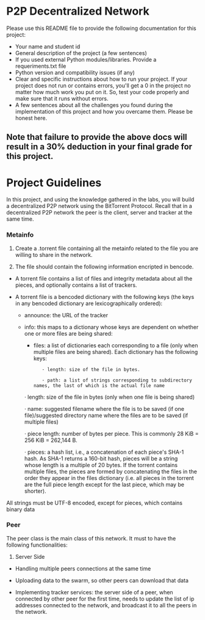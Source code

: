 # P2P Decentralized Network 

Please use this README file to provide the following documentation for this project:

* Your name and student id
* General description of the project (a few sentences)
* If you used external Python modules/libraries. Provide a requeriments.txt file  
* Python version and compatibility issues (if any)
* Clear and specific instructions about how to run your project. If your project does not run or contains errors, you'll get a 0 in the project no matter how much work you put on it. So, test your code properly and make sure that it runs without errors.
* A few sentences about all the challenges you found during the implementation of this project and how you overcame them. Please be honest here. 

## Note that failure to provide the above docs will result in a 30% deduction in your final grade for this project. 

# Project Guidelines 

In this project, and using the knowledge gathered in the labs, you will build a decentralized P2P network using the BitTorrent Protocol. Recall that in a decentralized P2P network the peer is the client, server and tracker at the same time.

### Metainfo 

1. Create a .torrent file containing all the metainfo related to the file you are willing to share in the network. 

2. The file should contain the following information encripted in bencode. 

* A torrent file contains a list of files and integrity metadata about all the pieces, and optionally contains a list of trackers.

* A torrent file is a bencoded dictionary with the following keys (the keys in any bencoded dictionary are lexicographically ordered):

  * announce: the URL of the tracker
  
  * info: this maps to a dictionary whose keys are dependent on whether one or more files are being shared:
      
    * files: a list of dictionaries each corresponding to a file (only when multiple files are being shared). Each dictionary has the following keys:

             · length: size of the file in bytes.
       
             · path: a list of strings corresponding to subdirectory names, the last of which is the actual file name
       
    · length: size of the file in bytes (only when one file is being shared)

    · name: suggested filename where the file is to be saved (if one file)/suggested directory name where the files are to be saved (if             multiple files)
    
    · piece length: number of bytes per piece. This is commonly 28 KiB = 256 KiB = 262,144 B.
    
    · pieces: a hash list, i.e., a concatenation of each piece's SHA-1 hash. As SHA-1 returns a 160-bit hash, pieces will be a string  
              whose length is a multiple of 20 bytes. If the torrent contains multiple files, the pieces are formed by concatenating the               files in the order they appear in the files dictionary (i.e. all pieces in the torrent are the full piece length except 
              for the last piece, which may be shorter).

All strings must be UTF-8 encoded, except for pieces, which contains binary data

### Peer 

The peer class is the main class of this network. It must to have the following functionalities:

1. Server Side 

* Handling multiple peers connections at the same time

* Uploading data to the swarm, so other peers can download that data 

* Implementing tracker services: the server side of a peer, when connected by other peer for the first time, needs to update the list of ip addresses connected to the network, and broadcast it to all the peers in the network.  


    


